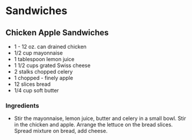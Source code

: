 # Sandwiches

## Chicken Apple Sandwiches

* 1 - 12 oz. can drained chicken
* 1/2 cup  mayonnaise
* 1 tablespoon  lemon juice
* 1 1/2 cups grated Swiss cheese
* 2 stalks chopped celery
* 1 chopped - finely apple
* 12 slices  bread
* 1/4 cup soft butter

### Ingredients

* Stir the mayonnaise, lemon juice, butter and celery in a small bowl.  Stir in the chicken and apple.  Arrange the lettuce on the bread slices.  Spread mixture on bread, add cheese.
